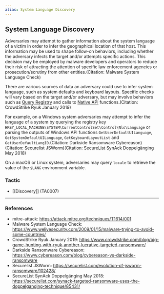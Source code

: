 ```yaml
---
alias: System Language Discovery
---
```


## System Language Discovery

Adversaries may attempt to gather information about the system language of a victim in order to infer the geographical location of that host. This information may be used to shape follow-on behaviors, including whether the adversary infects the target and/or attempts specific actions. This decision may be employed by malware developers and operators to reduce their risk of attracting the attention of specific law enforcement agencies or prosecution/scrutiny from other entities.(Citation: Malware System Language Check)

There are various sources of data an adversary could use to infer system language, such as system defaults and keyboard layouts. Specific checks will vary based on the target and/or adversary, but may involve behaviors such as [Query Registry](https://attack.mitre.org/techniques/T1012) and calls to [Native API](https://attack.mitre.org/techniques/T1106) functions.(Citation: CrowdStrike Ryuk January 2019) 

For example, on a Windows system adversaries may attempt to infer the language of a system by querying the registry key <code>HKEY_LOCAL_MACHINE\SYSTEM\CurrentControlSet\Control\Nls\Language</code> or parsing the outputs of Windows API functions <code>GetUserDefaultUILanguage</code>, <code>GetSystemDefaultUILanguage</code>, <code>GetKeyboardLayoutList</code> and <code>GetUserDefaultLangID</code>.(Citation: Darkside Ransomware Cybereason)(Citation: Securelist JSWorm)(Citation: SecureList SynAck Doppelgänging May 2018)

On a macOS or Linux system, adversaries may query <code>locale</code> to retrieve the value of the <code>$LANG</code> environment variable.


### Tactic

- [[Discovery]] (TA0007)


---
### References

- mitre-attack: https://attack.mitre.org/techniques/T1614/001
- Malware System Language Check: https://www.welivesecurity.com/2009/01/15/malware-trying-to-avoid-some-countries/
- CrowdStrike Ryuk January 2019: https://www.crowdstrike.com/blog/big-game-hunting-with-ryuk-another-lucrative-targeted-ransomware/
- Darkside Ransomware Cybereason: https://www.cybereason.com/blog/cybereason-vs-darkside-ransomware
- Securelist JSWorm: https://securelist.com/evolution-of-jsworm-ransomware/102428/
- SecureList SynAck Doppelgänging May 2018: https://securelist.com/synack-targeted-ransomware-uses-the-doppelganging-technique/85431/
